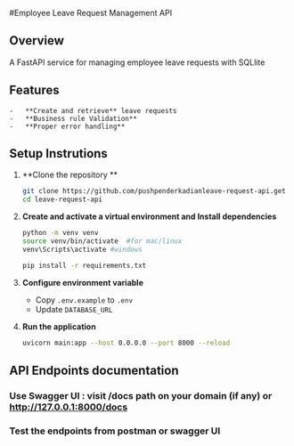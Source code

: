 #Employee Leave Request Management API

## Overview
A FastAPI service for managing employee leave requests with SQLlite

## Features
    -   **Create and retrieve** leave requests
    -   **Business rule Validation** 
    -   **Proper error handling**

## Setup Instrutions

1. **Clone the repository **
    ```sh
    git clone https://github.com/pushpenderkadianleave-request-api.get
    cd leave-request-api
    ```

2. **Create and activate a virtual environment and Install dependencies**
    ```sh
    python -m venv venv
    source venv/bin/activate  #for mac/linux
    venv\Scripts\activate #windows

    pip install -r requirements.txt
    ```

3. **Configure environment variable**
    - Copy `.env.example` to `.env`
    - Update `DATABASE_URL` 

4. **Run the application**
   ```sh
   uvicorn main:app --host 0.0.0.0 --port 8000 --reload
   ```


## API Endpoints documentation

### Use Swagger UI : visit /docs path on your domain (if any) or http://127.0.0.1:8000/docs

### Test the endpoints from postman or swagger UI


